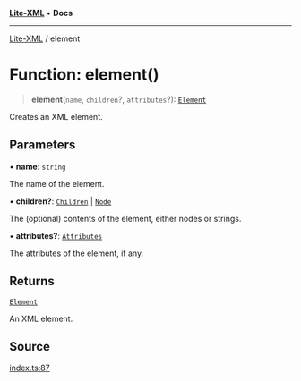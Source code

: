 [**Lite-XML**](../README.md) • **Docs**

***

[Lite-XML](../globals.md) / element

# Function: element()

> **element**(`name`, `children`?, `attributes`?): [`Element`](../interfaces/Element.md)

Creates an XML element.

## Parameters

• **name**: `string`

The name of the element.

• **children?**: [`Children`](../type-aliases/Children.md) \| [`Node`](../type-aliases/Node.md)

The (optional) contents of the element, either nodes or strings.

• **attributes?**: [`Attributes`](../type-aliases/Attributes.md)

The attributes of the element, if any.

## Returns

[`Element`](../interfaces/Element.md)

An XML element.

## Source

[index.ts:87](https://github.com/softcraft-development/lite-xml/blob/522c05f5bd94b9a192823252fbfe630baa82757c/src/index.ts#L87)
